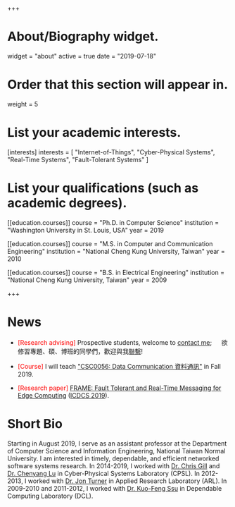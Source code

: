 +++
# About/Biography widget.
widget = "about"
active = true
date = "2019-07-18"

# Order that this section will appear in.
weight = 5


# List your academic interests.
[interests]
  interests = [
    "Internet-of-Things",
    "Cyber-Physical Systems",
    "Real-Time Systems",
    "Fault-Tolerant Systems"
  ]

# List your qualifications (such as academic degrees).
[[education.courses]]
  course = "Ph.D. in Computer Science"
  institution = "Washington University in St. Louis, USA"
  year = 2019

[[education.courses]]
  course = "M.S. in Computer and Communication Engineering"
  institution = "National Cheng Kung University, Taiwan"
  year = 2010

[[education.courses]]
  course = "B.S. in Electrical Engineering"
  institution = "National Cheng Kung University, Taiwan"
  year = 2009
 
+++

# News

* <span style="color:red">[Research advising]</span> Prospective students, welcome to [contact me](#contact); &emsp; 欲修習專題、碩、博班的同學們，歡迎與我[聯繫](#contact)!

* <span style="color:red">[Course]</span> I will teach ["CSC0056: Data Communication 資料通訊"](csc0056/) in Fall 2019.

* <span style="color:red">[Research paper]</span> [FRAME: Fault Tolerant and Real-Time Messaging for Edge Computing](pdf/icdcs19-frame.pdf) ([ICDCS 2019](https://theory.utdallas.edu/ICDCS2019/)).

# Short Bio

Starting in August 2019, I serve as an assistant professor at the Department of Computer Science and Information Engineering, National Taiwan Normal University. I am interested in timely, dependable, and efficient networked software systems research. In 2014-2019, I worked with [Dr. Chris Gill](http://www.cse.wustl.edu/~cdgill/) and [Dr. Chenyang Lu](http://www.cse.wustl.edu/~lu/) in Cyber-Physical Systems Laboratory (CPSL). In 2012-2013, I worked with [Dr. Jon Turner](https://www.arl.wustl.edu/~jst/) in Applied Research Laboratory (ARL). In 2009-2010 and 2011-2012, I worked with [Dr. Kuo-Feng Ssu](https://dcl.ee.ncku.edu.tw/wordpress/?p=71) in Dependable Computing Laboratory (DCL).

